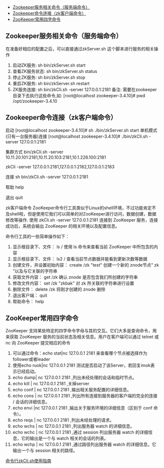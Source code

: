 - [Zookeeper服务相关命令（服务端命令）](#Zookeeper服务相关命令（服务端命令）)
- [Zookeeper命令连接（zk客户端命令）](#Zookeeper命令连接（zk客户端命令）)
- [ZooKeeper常用四字命令](#ZooKeeper常用四字命令)




## Zookeeper服务相关命令（服务端命令）

在准备好相应的配置之后，可以直接通过zkServer.sh 这个脚本进行服务的相关操作
1. 启动ZK服务:       sh bin/zkServer.sh start
2. 查看ZK服务状态:   sh bin/zkServer.sh status
3. 停止ZK服务:       sh bin/zkServer.sh stop
4. 重启ZK服务:       sh bin/zkServer.sh restart
5. ZK服务连接:       sh bin/zkCli.sh -server 127.0.0.1:2181
备注:
需要在zookeeper目录下去执行这些命令,如:
[root@localhost zookeeper-3.4.10]# pwd
/opt/zookeeper-3.4.10



## Zookeeper命令连接（zk客户端命令）

启动
[root@localhost zookeeper-3.4.10]# sh ./bin/zkServer.sh start
单机模式(只有一台服务器)连接
[root@localhost zookeeper-3.4.10]# ./bin/zkCli.sh -server 127.0.0.1:2181

集群方式
bin/zkCli.sh -server 10.11.20.101:2181,10.11.20.103:2181,10.1.226.100:2181

zkCli -server 127.0.0.1:2181,127.0.0.1:2182,127.0.0.1:2183

连接
sh bin/zkCli.sh -server 127.0.0.1:2181

帮助
help

退出
quit


zk客户端命令
ZooKeeper命令行工具类似于Linux的shell环境，不过功能肯定不及shell啦，但是使用它我们可以简单的对ZooKeeper进行访问，数据创建，数据修改等操作.  使用 zkCli.sh -server 127.0.0.1:2181 连接到 ZooKeeper 服务，连接成功后，系统会输出 ZooKeeper 的相关环境以及配置信息。

命令行工具的一些简单操作如下：
1. 显示根目录下、文件： ls / 使用 ls 命令来查看当前 ZooKeeper 中所包含的内容
2. 显示根目录下、文件： ls2 / 查看当前节点数据并能看到更新次数等数据
3. 创建文件，并设置初始内容： create /zk "test" 创建一个新的 znode节点“ zk ”以及与它关联的字符串
4. 获取文件内容： get /zk 确认 znode 是否包含我们所创建的字符串
5. 修改文件内容： set /zk "zkbak" 对 zk 所关联的字符串进行设置
6. 删除文件： delete /zk 将刚才创建的 znode 删除
7. 退出客户端： quit
8. 帮助命令： help



## ZooKeeper常用四字命令

 ZooKeeper 支持某些特定的四字命令字母与其的交互。它们大多是查询命令，用来获取 ZooKeeper 服务的当前状态及相关信息。用户在客户端可以通过 telnet 或 nc 向 ZooKeeper 提交相应的命令

1. 可以通过命令：echo stat|nc 127.0.0.1 2181 来查看哪个节点被选择作为follower或者leader
2. 使用echo ruok|nc 127.0.0.1 2181 测试是否启动了该Server，若回复imok表示已经启动。
3. echo dump| nc 127.0.0.1 2181 ,列出未经处理的会话和临时节点。
4. echo kill | nc 127.0.0.1 2181 ,关掉server
5. echo conf | nc 127.0.0.1 2181 ,输出相关服务配置的详细信息。
6. echo cons | nc 127.0.0.1 2181 ,列出所有连接到服务器的客户端的完全的连接 / 会话的详细信息。
7. echo envi |nc 127.0.0.1 2181 ,输出关于服务环境的详细信息（区别于 conf 命令）。
8. echo reqs | nc 127.0.0.1 2181 ,列出未经处理的请求。
9. echo wchs | nc 127.0.0.1 2181 ,列出服务器 watch 的详细信息。
10. echo wchc | nc 127.0.0.1 2181 ,通过 session 列出服务器 watch 的详细信息，它的输出是一个与 watch 相关的会话的列表。
11. echo wchp | nc 127.0.0.1 2181 ,通过路径列出服务器 watch 的详细信息。它输出一个与 session 相关的路径。



[命令行zkCli.sh使用指南](https://blog.csdn.net/ganglia/article/details/11606807)  

